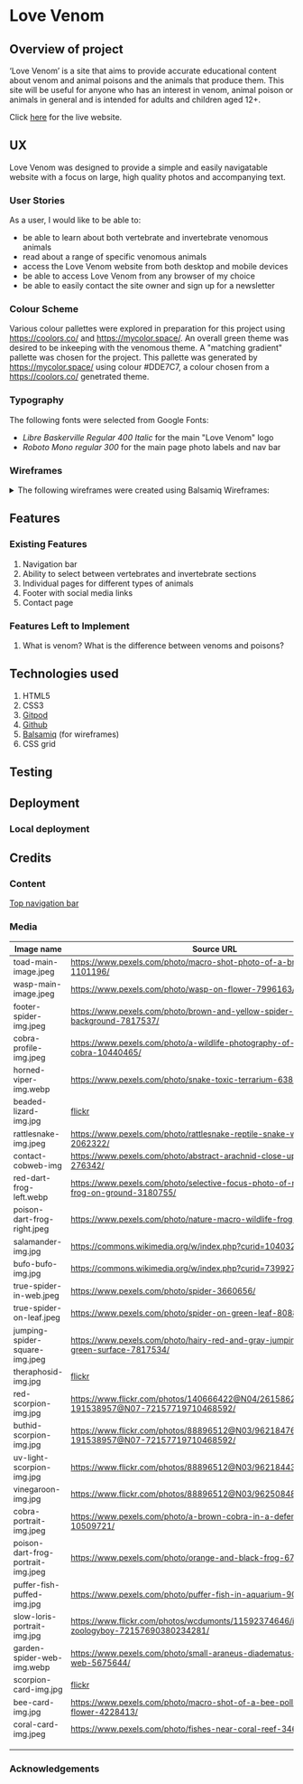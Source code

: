 # Love Venom
## Overview of project
‘Love Venom’ is a site that aims to provide accurate educational content about venom and animal poisons and the animals that produce them. This site will be useful for anyone who has an interest in venom, animal poison or animals in general and is intended for adults and children aged 12+.

<!-- Responsive mockup to go here -->

Click [here](https://dragon-fire-fly.github.io/venom/index.html) for the live website.

## UX
Love Venom was designed to provide a simple and easily navigatable website with a focus on large, high quality photos and accompanying text.
### User Stories
As a user, I would like to be able to:
- be able to learn about both vertebrate and invertebrate venomous animals
- read about a range of specific venomous animals
- access the Love Venom website from both desktop and mobile devices
- be able to access Love Venom from any browser of my choice
- be able to easily contact the site owner and sign up for a newsletter

### Colour Scheme
Various colour pallettes were explored in preparation for this project using https://coolors.co/ and https://mycolor.space/. An overall green theme was desired to be inkeeping with the venomous theme. A "matching gradient" pallette was chosen for the project. This pallette was generated by https://mycolor.space/ using colour #DDE7C7, a colour chosen from a https://coolors.co/ genetrated theme.
<!-- Insert final theme here once decided -->

### Typography
The following fonts were selected from Google Fonts:
- _Libre Baskerville Regular 400 Italic_ for the main "Love Venom" logo
- _Roboto Mono regular 300_ for the main page photo labels and nav bar

### Wireframes
<details>
<summary>
The following wireframes were created using Balsamiq Wireframes:</summary>

| Name  | Wireframe  |
|---|---|
| Simple Sitemap  | ![a simplified sitemap](documentation/wireframes/sitemap_simple_wireframe.png)  | 
|  Expanded Sitemap |  ![sitemap](documentation/wireframes/sitemap_wireframe.png) |
| Home page | ![a wireframe of the home page](documentation/wireframes/home_wireframe.png)  |
| Vertebrates page  | ![a wireframe of the vertebrates page](documentation/wireframes/vertebrates_wireframe.png)  |
| Invertebrates page  | ![a wireframe of the invertebrates page](documentation/wireframes/invertebrates_wireframe.png) |
| Example page (reptiles)  | ![a wireframe example of an inner page (reptiles)](documentation/wireframes/reptiles_wireframe.png)  |
| Contact page  | ![a wireframe of the contact page](documentation/wireframes/contact_wireframe.png)  |

</details>

## Features
<!-- Briefly explain the project here -->

### Existing Features
1. Navigation bar
2. Ability to select between vertebrates and invertebrate sections
3. Individual pages for different types of animals
4. Footer with social media links
5. Contact page

### Features Left to Implement
1. What is venom? What is the difference between venoms and poisons?

## Technologies used
1. HTML5
2. CSS3
3. [Gitpod](https://gitpod.io/)
4. [Github](https://github.com/)
5. [Balsamiq](https://balsamiq.com/) (for wireframes)
6. CSS grid

## Testing
<!-- Link to seperate testing file -->

## Deployment

### Local deployment

## Credits

### Content
[Top navigation bar](https://www.w3schools.com/howto/howto_js_topnav_responsive.asp)

### Media
<!-- Images and video credits go here -->

| Image name  | Source URL  |
|---|---|
| toad-main-image.jpeg  | https://www.pexels.com/photo/macro-shot-photo-of-a-brown-frog-1101196/  |
| wasp-main-image.jpeg  | https://www.pexels.com/photo/wasp-on-flower-7996163/  |
| footer-spider-img.jpeg  | https://www.pexels.com/photo/brown-and-yellow-spider-on-blue-background-7817537/  |
| cobra-profile-img.jpeg  | https://www.pexels.com/photo/a-wildlife-photography-of-an-indian-cobra-10440465/  |
| horned-viper-img.webp  | https://www.pexels.com/photo/snake-toxic-terrarium-63851/  |
| beaded-lizard-img.jpg  | [flickr](https://www.flickr.com/photos/anguskirk/3864249029/in/photolist-6TthBg-6MEvdf-hjkDC-bwhxkx-bwhw9D-9hMcsG-bBvW5F-LZzK8A-4fAyuv-8M52mJ-6qVMoq-9hdCaX-5NCTGz-bWnnCX-wjQRuP-9hgKCU-of21SN-x73Ggz-7ronm8-x5q5if-xenj5Z-ow7ZhS-a41fYS-otrQVT-4FrCop-bWnpMT-7rsmRy-JFSkvv-6qBFcY-5WeQbP-4gQJFP-o8QREu-pVjRq2-d9Snbs-6U2534-jQYfub-cdJJe7-5qQSAD-oSVAoR-oeUNn8-8sDR3-emEGut-ovQDSZ-GNgH2F-oy7WQ4-wQqesd-7nxkuV-ovWpjE-8vvGDf-owdvcQ)  |
| rattlesnake-img.jpeg  | https://www.pexels.com/photo/rattlesnake-reptile-snake-wild-animal-2062322/  |
| contact-cobweb-img  |  https://www.pexels.com/photo/abstract-arachnid-close-up-cobweb-276342/ |
|  red-dart-frog-left.webp | https://www.pexels.com/photo/selective-focus-photo-of-red-and-blue-frog-on-ground-3180755/  |
| poison-dart-frog-right.jpeg  | https://www.pexels.com/photo/nature-macro-wildlife-frog-3180748/  |
| salamander-img.jpg  | https://commons.wikimedia.org/w/index.php?curid=1040324  |
| bufo-bufo-img.jpg  | https://commons.wikimedia.org/w/index.php?curid=73992756  |
| true-spider-in-web.jpeg  | https://www.pexels.com/photo/spider-3660656/  |
| true-spider-on-leaf.jpeg  | https://www.pexels.com/photo/spider-on-green-leaf-8088890/  |
| jumping-spider-square-img.jpeg  | https://www.pexels.com/photo/hairy-red-and-gray-jumping-spider-on-green-surface-7817534/  |
| theraphosid-img.jpg  | [flickr](https://www.flickr.com/photos/29320962@N07/4218592137/in/photolist-7qMotc-7ne3My-4CSvyU-RSyKHb-7L1cLe-2gNPGDJ-2n7Wrx6-C7c9r-9fBtmV-7sivQT-2hvdihX-7q2jdi-k5TYkn-7L1isx-5jiWHy-9jKbVA-8RkaT2-7mmKfC-8UNTny-6RuQH-7X2bxu-4mMGV-7JzeqP-eutk85-fqZvqx-4nxobV-5zECJi-26BV8FW-tc6wg-6wiM6M-tvHsAP-bT49Dz-N44iyh-5hNwEy-FDfBr-9eaaWe-eCovGd-2bqJrh-6mycVg-754ESV-2bmbbV-3VugC-eCovP9-58Q5QW-8vVdQu-2bqF31-cNxtNh-71iMs-eCovWm-BBW7dV)  |
| red-scorpion-img.jpg  | https://www.flickr.com/photos/140666422@N04/26158625453/in/gallery-191538957@N07-72157719710468592/  |
| buthid-scorpion-img.jpg  | https://www.flickr.com/photos/88896512@N03/9621847695/in/gallery-191538957@N07-72157719710468592/  |
| uv-light-scorpion-img.jpg  | https://www.flickr.com/photos/88896512@N03/9621844341/  |
| vinegaroon-img.jpg  | https://www.flickr.com/photos/88896512@N03/9625084816/  |
| cobra-portrait-img.jpeg  | https://www.pexels.com/photo/a-brown-cobra-in-a-defensive-position-10509721/  |
| poison-dart-frog-portrait-img.jpeg  | https://www.pexels.com/photo/orange-and-black-frog-674318/  |
| puffer-fish-puffed-img.jpg  | https://www.pexels.com/photo/puffer-fish-in-aquarium-9004430/  |
| slow-loris-portrait-img.jpg  | https://www.flickr.com/photos/wcdumonts/11592374646/in/gallery-zoologyboy-72157690380234281/  |
| garden-spider-web-img.webp  | https://www.pexels.com/photo/small-araneus-diadematus-spider-on-thin-web-5675644/  |
| scorpion-card-img.jpg  | [flickr](https://www.flickr.com/photos/chrisparker2012/14963313385/in/photolist-oNfTKP-5JVpy8-5dopgR-bWMEtu-4DYihH-D8oR9-6xRgst-8htzm-7wG4x9-ZTufC-efhEng-uBPzkm-xunh7H-6DBAoz-2frJ1-nRWAES-cqB18C-a4FTn8-2w4rrh-6hQRqp-cQx6tC-NUNX2-pZsAsW-afaRg7-8kC5Zv-faDskc-4N1rvT-6DBCZX-26Tdyh-p5LEF5-NKokB-oNh3Qz-mw6fyH-p5LEAA-8kFhds-NJE6g-bkfF1g-bdDuii-pKdVjE-6W6BQ-7BELQ-4JaYWe-oFZnw2-c6z5D-cdJEPb-cdJFE9-cdJFYA-dmdTM5-2ZSD2W-NB4LVs)  |
| bee-card-img.jpg  | https://www.pexels.com/photo/macro-shot-of-a-bee-pollinating-on-a-flower-4228413/  |
| coral-card-img.jpeg  | https://www.pexels.com/photo/fishes-near-coral-reef-3468655/  |
|   |   |
|   |   |
|   |   |

### Acknowledgements